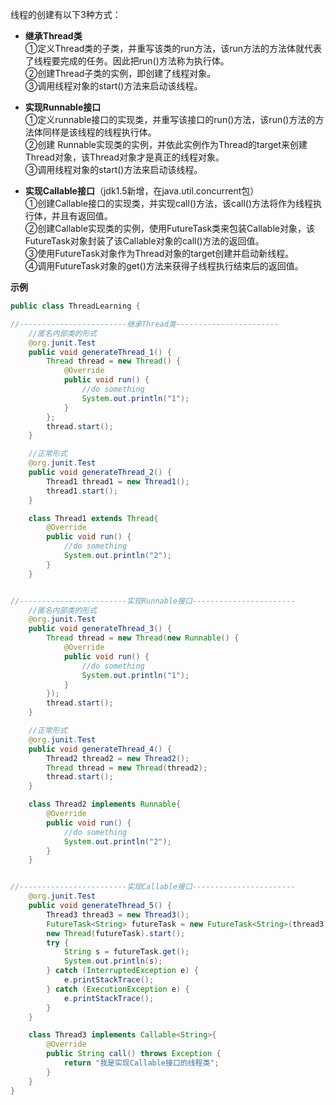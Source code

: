 线程的创建有以下3种方式：

* **继承Thread类**  
  ①定义Thread类的子类，并重写该类的run方法，该run方法的方法体就代表了线程要完成的任务。因此把run\(\)方法称为执行体。   
  ②创建Thread子类的实例，即创建了线程对象。  
  ③调用线程对象的start\(\)方法来启动该线程。

* **实现Runnable接口**  
  ①定义runnable接口的实现类，并重写该接口的run\(\)方法，该run\(\)方法的方法体同样是该线程的线程执行体。  
  ②创建 Runnable实现类的实例，并依此实例作为Thread的target来创建Thread对象，该Thread对象才是真正的线程对象。  
  ③调用线程对象的start\(\)方法来启动该线程。

* **实现Callable接口**（jdk1.5新增，在java.util.concurrent包）  
  ①创建Callable接口的实现类，并实现call\(\)方法，该call\(\)方法将作为线程执行体，并且有返回值。  
  ②创建Callable实现类的实例，使用FutureTask类来包装Callable对象，该FutureTask对象封装了该Callable对象的call\(\)方法的返回值。  
  ③使用FutureTask对象作为Thread对象的target创建并启动新线程。  
  ④调用FutureTask对象的get\(\)方法来获得子线程执行结束后的返回值。

**示例**

```java
public class ThreadLearning {

//------------------------继承Thread类-----------------------
    //匿名内部类的形式
    @org.junit.Test
    public void generateThread_1() {
        Thread thread = new Thread() {
            @Override
            public void run() {
                //do something
                System.out.println("1");
            }
        };
        thread.start();
    }

    //正常形式
    @org.junit.Test
    public void generateThread_2() {
        Thread1 thread1 = new Thread1();
        thread1.start();
    }

    class Thread1 extends Thread{
        @Override
        public void run() {
            //do something
            System.out.println("2");
        }
    }


//------------------------实现Runnable接口-----------------------
    //匿名内部类的形式
    @org.junit.Test
    public void generateThread_3() {
        Thread thread = new Thread(new Runnable() {
            @Override
            public void run() {
                //do something
                System.out.println("1");
            }
        });
        thread.start();
    }

    //正常形式
    @org.junit.Test
    public void generateThread_4() {
        Thread2 thread2 = new Thread2();
        Thread thread = new Thread(thread2);
        thread.start();
    }

    class Thread2 implements Runnable{
        @Override
        public void run() {
            //do something
            System.out.println("2");
        }
    }


//------------------------实现Callable接口-----------------------
    @org.junit.Test
    public void generateThread_5() {
        Thread3 thread3 = new Thread3();
        FutureTask<String> futureTask = new FutureTask<String>(thread3);
        new Thread(futureTask).start();
        try {
            String s = futureTask.get();
            System.out.println(s);
        } catch (InterruptedException e) {
            e.printStackTrace();
        } catch (ExecutionException e) {
            e.printStackTrace();
        }
    }

    class Thread3 implements Callable<String>{
        @Override
        public String call() throws Exception {
            return "我是实现Callable接口的线程类";
        }
    }
}
```



